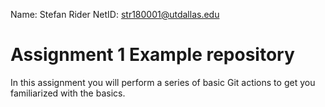 Name: Stefan Rider
NetID: str180001@utdallas.edu
# Assignment 1 Example repository

In this assignment you will perform a series of basic Git actions to get you familiarized with the basics.
